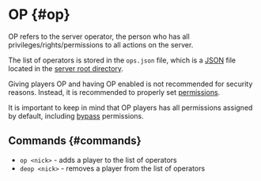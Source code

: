 # OP {#op}
OP refers to the server operator, the person who has all privileges/rights/permissions to all actions on the server.

The list of operators is stored in the `ops.json` file, which is a [JSON](../general/configs.md#json) file located in the [server root directory](~root-directory).

Giving players OP and having OP enabled is not recommended for security reasons. Instead, it is recommended to properly set [permissions](../general/permissions.md#permissions).

It is important to keep in mind that OP players has all permissions assigned by default, including [bypass](../general/permissions.md#bypass-permission) permissions.

## Commands {#commands}
- `op <nick>` - adds a player to the list of operators
- `deop <nick>` - removes a player from the list of operators